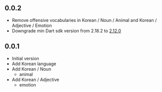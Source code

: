 ## 0.0.2
- Remove offensive vocabularies in Korean / Noun / Animal and Korean / Adjective / Emotion
- Downgrade min Dart sdk version from 2.18.2 to [2.12.0](https://github.com/dart-lang/sdk/blob/main/CHANGELOG.md#2120---2021-03-03)

## 0.0.1

- Initial version
- Add Korean language
- Add Korean / Noun
    - animal
- Add Korean / Adjective
    - emotion
